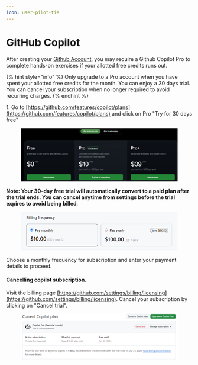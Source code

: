 ```yaml
---
icon: user-pilot-tie
---
```


# GitHub Copilot

After creating your [Github Account](github.md), you may require a Github Copilot Pro to complete hands-on exercises if your allotted free credits runs out.

{% hint style="info" %}
Only upgrade to a Pro account when you have spent your allotted free credits for the month. You can enjoy a 30 days trial. You can cancel your subscription when no longer required to avoid recurring charges.
{% endhint %}

1\. Go to [https://github.com/features/copilot/plans](https://github.com/features/copilot/plans) and click on Pro "Try for 30 days free"

<figure><img src="../../.gitbook/assets/image.png" alt=""><figcaption></figcaption></figure>

**Note: Your 30-day free trial will automatically convert to a paid plan after the trial ends. You can cancel anytime from settings before the trial expires to avoid being billed**.

<figure><img src="../../.gitbook/assets/image (1).png" alt=""><figcaption></figcaption></figure>

Choose a monthly frequency for subscription and enter your payment details to proceed.

#### Cancelling copilot subscription.

Visit the billing page [https://github.com/settings/billing/licensing](https://github.com/settings/billing/licensing). Cancel your subscription by clicking on "Cancel trial".

<figure><img src="../../.gitbook/assets/image (2).png" alt=""><figcaption></figcaption></figure>

